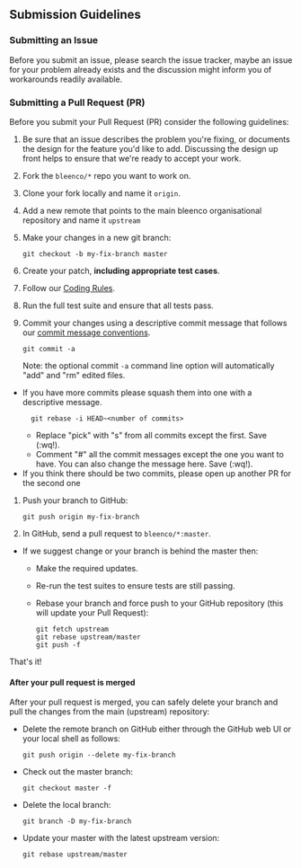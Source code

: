 ## <a name="submit"></a> Submission Guidelines

### <a name="submit-issue"></a> Submitting an Issue

Before you submit an issue, please search the issue tracker, maybe an issue for your problem already exists and the discussion might inform you of workarounds readily available.

### <a name="submit-pr"></a> Submitting a Pull Request (PR)
Before you submit your Pull Request (PR) consider the following guidelines:

1. Be sure that an issue describes the problem you're fixing, or documents the design for the feature you'd like to add.
  Discussing the design up front helps to ensure that we're ready to accept your work.
1. Fork the `bleenco/*` repo you want to work on.
1. Clone your fork locally and name it `origin`.
1. Add a new remote that points to the main bleenco organisational repository and name it `upstream`
1. Make your changes in a new git branch:

     ```shell
     git checkout -b my-fix-branch master
     ```

1. Create your patch, **including appropriate test cases**.
1. Follow our [Coding Rules](/README.md).
1. Run the full test suite and ensure that all tests pass.
1. Commit your changes using a descriptive commit message that follows our
  [commit message conventions](/COMMITTING.md).

     ```shell
     git commit -a
     ```
    Note: the optional commit `-a` command line option will automatically "add" and "rm" edited files.
  * If you have more commits please squash them into one with a descriptive message.
    ```shell
      git rebase -i HEAD~<number of commits>
    ```
    * Replace "pick" with "s" from all commits except the first. Save (:wq!).
    * Comment "#" all the commit messages except the one you want to have. You can also change the message here. Save (:wq!).
  * If you think there should be two commits, please open up another PR for the second one
1. Push your branch to GitHub:

    ```shell
    git push origin my-fix-branch
    ```
1. In GitHub, send a pull request to `bleenco/*:master`.
* If we suggest change or your branch is behind the master then:
  * Make the required updates.
  * Re-run the test suites to ensure tests are still passing.
  * Rebase your branch and force push to your GitHub repository (this will update your Pull Request):

    ```shell
    git fetch upstream
    git rebase upstream/master
    git push -f
    ```

That's it!

#### After your pull request is merged

After your pull request is merged, you can safely delete your branch and pull the changes
from the main (upstream) repository:

* Delete the remote branch on GitHub either through the GitHub web UI or your local shell as follows:

    ```shell
    git push origin --delete my-fix-branch
    ```

* Check out the master branch:

    ```shell
    git checkout master -f
    ```

* Delete the local branch:

    ```shell
    git branch -D my-fix-branch
    ```

* Update your master with the latest upstream version:

    ```shell
    git rebase upstream/master
    ```
